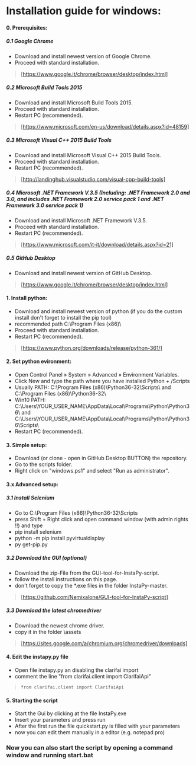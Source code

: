 # Installation guide for windows:

#### 0. Prerequisites:

##### 0.1 Google Chrome
- Download and install newest version of Google Chrome.
- Proceed with standard installation.
> [https://www.google.it/chrome/browser/desktop/index.html]

##### 0.2 Microsoft Build Tools 2015 
- Download and install Microsoft Build Tools 2015.
- Proceed with standard installation.
- Restart PC (recommended).
> [https://www.microsoft.com/en-us/download/details.aspx?id=48159]

##### 0.3 Microsoft Visual C++ 2015 Build Tools 
- Download and install Microsoft Visual C++ 2015 Build Tools.
- Proceed with standard installation.
- Restart PC (recommended).
> [http://landinghub.visualstudio.com/visual-cpp-build-tools]

##### 0.4 Microsoft .NET Framework V.3.5 (Including: .NET Framework 2.0 and 3.0, and includes .NET Framework 2.0 service pack 1 and .NET Framework 3.0 service pack 1)
- Download and install Microsoft .NET Framework V.3.5.
- Proceed with standard installation.
- Restart PC (recommended).
> [https://www.microsoft.com/it-it/download/details.aspx?id=21]

##### 0.5 GitHub Desktop 
- Download and install newest version of GitHub Desktop. 
> [https://www.google.it/chrome/browser/desktop/index.html]


#### 1. Install python:
- Download and install newest version of python (if you do the custom install don't forget to install the pip tool)
- recommended path C:\\Program Files (x86)\\
- Proceed with standard installation.
- Restart PC (recommended).
> [https://www.python.org/downloads/release/python-361/]


#### 2. Set python evironment:
- Open Control Panel » System » Advanced » Environment Variables.
- Click New and type the path where you have installed Python + /Scripts
- Usually PATH: C:\\Program Files (x86)\\Python36-32\\Scripts\\ and C:\\Program Files (x86)\\Python36-32\\
- Win10 PATH: C:\\Users\\YOUR_USER_NAME\\AppData\\Local\\Programs\\Python\\Python36\\ and C:\\Users\\YOUR_USER_NAME\\AppData\\Local\\Programs\\Python\\Python36\\Scripts\\
- Restart PC (recommended).


#### 3. Simple setup:
- Download (or clone - open in GitHub Desktop BUTTON) the repository.
- Go to the scripts folder.
- Right click on "windows.ps1" and select "Run as administrator".

#### 3.x Advanced setup:

##### 3.1 Install Selenium
- Go to C:\\Program Files (x86)\\Python36-32\\Scripts
- press Shift + Right click and open command window (with admin rights !!) and type
- pip install selenium
- python -m pip install pyvirtualdisplay
- py get-pip.py

##### 3.2 Download the GUI (optional)
- Download the zip-File from the GUI-tool-for-InstaPy-script.
- follow the install instructions on this page.
- don't forget to copy the \*.exe files in the folder InstaPy-master.
> [https://github.com/Nemixalone/GUI-tool-for-InstaPy-script]

##### 3.3 Download the latest chromedriver
- Download the newest chrome driver.
- copy it in the folder \\assets
> [https://sites.google.com/a/chromium.org/chromedriver/downloads]


#### 4. Edit the instapy.py file
- Open file instapy.py an disabling the clarifai import
- comment the line "from clarifai.client import ClarifaiApi"
> `from clarifai.client import ClarifaiApi`


#### 5. Starting the script
- Start the Gui by clicking at the file InstaPy.exe
- Insert your parameters and press run
- After the first run the file quickstart.py is filled with your parameters
- now you can edit them manually in a editor (e.g. notepad pro)

### Now you can also start the script by opening a command window and running start.bat
